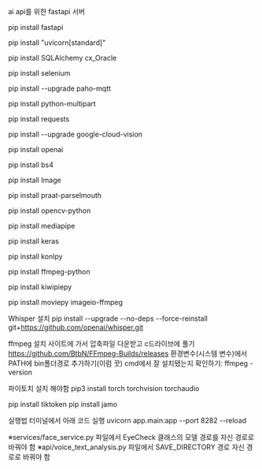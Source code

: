 ai api를 위한 fastapi 서버

pip install fastapi 

pip install "uvicorn[standard]" 

pip install SQLAlchemy cx_Oracle

pip install selenium

pip install --upgrade paho-mqtt

pip install python-multipart

pip install requests

pip install --upgrade google-cloud-vision

pip install openai

pip install bs4

pip install Image

pip install praat-parselmouth

pip install opencv-python

pip install mediapipe

pip install keras

pip install konlpy

pip install ffmpeg-python

pip install kiwipiepy

pip install moviepy imageio-ffmpeg

Whisper 설치
pip install --upgrade --no-deps --force-reinstall git+https://github.com/openai/whisper.git

ffmpeg 설치
사이트에 가서 압축파일 다운받고 c드라이브에 풀기
https://github.com/BtbN/FFmpeg-Builds/releases
환경변수(시스템 변수)에서 PATH에 bin폴더경로 추가하기(이럼 끗)
cmd에서 잘 설치됐는지 확인하기: ffmpeg -version

파이토치 설치 해야함 
pip3 install torch torchvision torchaudio

pip install tiktoken
pip install jamo


실행법
터미널에서 아래 코드 실행
uvicorn app.main:app --port 8282 --reload

※services/face_service.py 파일에서 EyeCheck 클래스의 모델 경로를 자신 경로로 바꿔야 함
※api/voice_text_analysis.py 파일에서 SAVE_DIRECTORY 경로 자신 경로로 바꿔야 함


